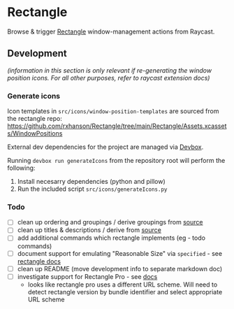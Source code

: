 # Rectangle

Browse & trigger [Rectangle](https://rectangleapp.com) window-management actions from Raycast.

## Development

*(information in this section is only relevant if re-generating the window position icons. For all other purposes, refer to raycast extension docs)*

### Generate icons

Icon templates in `src/icons/window-position-templates` are sourced from the rectangle repo: https://github.com/rxhanson/Rectangle/tree/main/Rectangle/Assets.xcassets/WindowPositions

External dev dependencies for the project are managed via [Devbox](https://github.com/jetify-com/devbox).

Running `devbox run generateIcons` from the repository root will perform the following:

1. Install necesarry dependencies (python and pillow)
2. Run the included script `src/icons/generateIcons.py`

### Todo

- [ ] clean up ordering and groupings / derive groupings from [source](https://github.com/rxhanson/Rectangle/blob/cb791e670a7d84bc4e4ad4c3622a915ab016234d/Rectangle/WindowAction.swift#L587)
- [ ] clean up titles & descriptions / derive from [source](https://github.com/rxhanson/Rectangle/blob/cb791e670a7d84bc4e4ad4c3622a915ab016234d/Rectangle/WindowAction.swift#L231)
- [ ] add additional commands which rectangle implements (eg - todo commands)
- [ ] document support for emulating "Reasonable Size" via `specified` - see [rectangle docs](https://github.com/rxhanson/Rectangle/blob/main/TerminalCommands.md#add-an-extra-centering-command-with-custom-size)
- [ ] clean up README (move development info to separate markdown doc)
- [ ] investigate support for Rectangle Pro - see [docs](https://github.com/rxhanson/RectanglePro-Community?tab=readme-ov-file#programmatically-triggering-window-sizes--positions)
   - looks like rectangle pro uses a different URL scheme. Will need to detect rectangle version by bundle identifier and select appropriate URL scheme